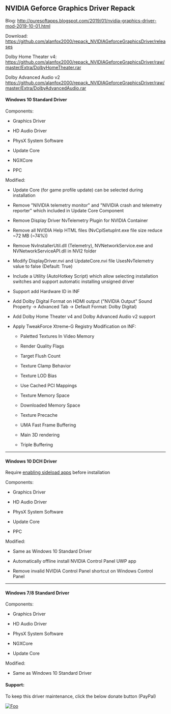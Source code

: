 ## NVIDIA Geforce Graphics Driver Repack

Blog: http://puresoftapps.blogspot.com/2019/01/nvidia-graphics-driver-mod-2019-10-01.html

Download: https://github.com/alanfox2000/repack_NVIDIAGeforceGraphicsDriver/releases

Dolby Home Theater v4: https://github.com/alanfox2000/repack_NVIDIAGeforceGraphicsDriver/raw/master/Extra/DolbyHomeTheater.rar

Dolby Advanced Audio v2
https://github.com/alanfox2000/repack_NVIDIAGeforceGraphicsDriver/raw/master/Extra/DolbyAdvancedAudio.rar

#### Windows 10 Standard Driver

Components:

- Graphics Driver

- HD Audio Driver

- PhysX System Software

- Update Core

- NGXCore

- PPC

Modified:

- Update Core (for game profile update) can be selected during installation

- Remove "NIVIDIA telemetry monitor" and "NIVIDIA crash and telemetry reporter" which included in Update Core Component

- Remove Display Driver NvTelemetry Plugin for NVIDIA Container

- Remove all NVIDIA Help HTML files (NvCplSetupInt.exe file size reduce ~72 MB (~74%))

- Remove NvInstallerUtil.dll (Telemetry), NVNetworkService.exe and NVNetworkServiceAPI.dll in NVI2 folder

- Modify DisplayDriver.nvi and UpdateCore.nvi file UsesNvTelemetry value to false (Default: True)

- Include a Utility (AutoHotkey Script) which allow selecting installation switches and support automatic installing unsigned driver

- Support add Hardware ID in INF

- Add Dolby Digital Format on HDMI output ("NVIDIA Output" Sound Property -> Advanced Tab -> Default Format: Dolby Digital)

- Add Dolby Home Theater v4 and Dolby Advanced Audio v2 support 

- Apply TweakForce Xtreme-G Registry Modification on INF:

  - Paletted Textures In Video Memory 
  
  - Render Quality Flags 
  
  - Target Flush Count 
  
  - Texture Clamp Behavior 
  
  - Texture LOD Bias 
  
  - Use Cached PCI Mappings 
  
  - Texture Memory Space 
  
  - Downloaded Memory Space 
  
  - Texture Precache 
  
  - UMA Fast Frame Buffering 
  
  - Main 3D rendering 
  
  - Triple Buffering


---------------------------------------------------------

#### Windows 10 DCH Driver

Require [enabling sideload apps](https://www.windowscentral.com/sites/wpcentral.com/files/styles/xlarge/public/field/image/2016/11/sideload-apps-option.jpg?itok=xhFWiLou) before installation

Components:

- Graphics Driver

- HD Audio Driver

- PhysX System Software

- Update Core

- PPC

Modified:

- Same as Windows 10 Standard Driver

- Automatically offline install NVIDIA Control Panel UWP app

- Remove invalid NVIDIA Control Panel shortcut on Windows Control Panel



---------------------------------------------------------

#### Windows 7/8 Standard Driver

Components:

- Graphics Driver

- HD Audio Driver

- PhysX System Software

- NGXCore

- Update Core

Modified:

- Same as Windows 10 Standard Driver



#### Support:

To keep this driver maintenance, click the below donate button (PayPal)

[![Foo](https://www.paypal.com/en_US/i/btn/btn_donateCC_LG.gif)](https://www.paypal.com/cgi-bin/webscr?cmd=_s-xclick&hosted_button_id=VK8CDPFUMCYPN&source=url)
